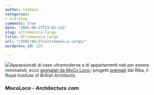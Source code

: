 ```yaml
---
author: leibniz
categories:
- old-blog
comments: true
date: '2005-06-27T23:03:12Z'
slug: oltremanica-larga
title: Oltremanica larga
url: "/2005/06/27/oltremanica-larga/"
wordpress_id: 225

---
```

![](http://www.architecture.com/imageLibrary/jpeg80/8892.jpg)Appassionati di case ultramoderne e di appartamenti nati per essere minimalisti, ecco [segnalati da MoCo Loco ](http://mocoloco.com/archives/001211.php)i progetti [premiati](http://www.architecture.com/go/Architecture/Also/Awards_4719.html) dal Riba, il Royal Institute of British Architects.  



### MocoLoco - Architecture.com
